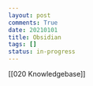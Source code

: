 ```yaml
---
layout: post
comments: True
date: 20210101
title: Obsidian
tags: []
status: in-progress
---
```


[[020 Knowledgebase]]
